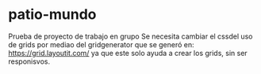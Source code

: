 # patio-mundo
Prueba de proyecto de trabajo en grupo 
Se necesita cambiar el cssdel uso de grids por mediao del gridgenerator que se generó en: https://grid.layoutit.com/
ya que este solo ayuda a crear los grids, sin ser responisvos.
